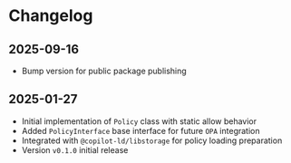# Changelog

## 2025-09-16

- Bump version for public package publishing

## 2025-01-27

- Initial implementation of `Policy` class with static allow behavior
- Added `PolicyInterface` base interface for future `OPA` integration
- Integrated with `@copilot-ld/libstorage` for policy loading preparation
- Version `v0.1.0` initial release
